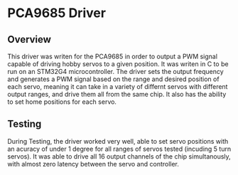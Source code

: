 # PCA9685 Driver #

## Overview ##

This driver was writen for the PCA9685 in order to output a PWM signal capable of driving 
hobby servos to a given position. It was writen in C to be run on an STM32G4 microcontroller.
The driver sets the output frequency and generates a PWM signal based on the range and 
desired position of each servo, meaning it can take in a variety of differnt servos with 
different output ranges, and drive them all from the same chip. It also has the ability to 
set home positions for each servo. 

## Testing ##

During Testing, the driver worked very well, able to set servo positions with an acuracy of 
under 1 degree for all ranges of servos tested (incuding 5 turn servos). It was able to drive
all 16 output channels of the chip simultanously, with almost zero latency between the servo 
and controller.
